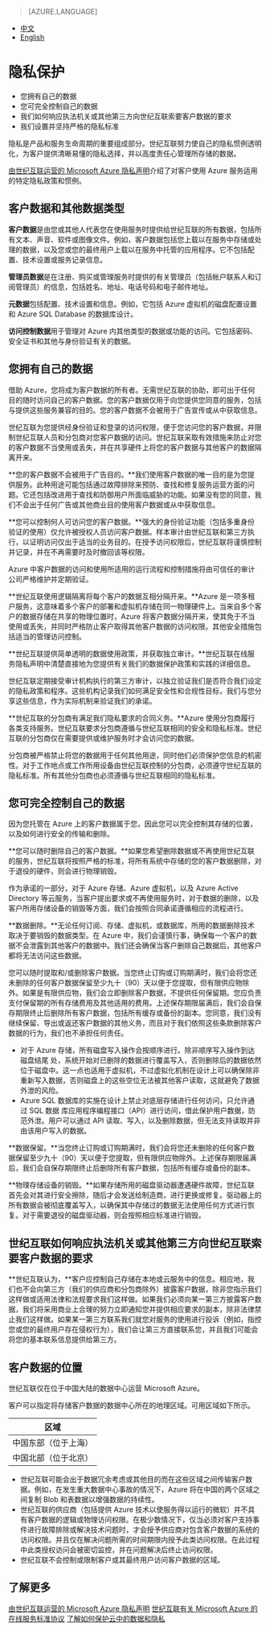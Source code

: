 > [AZURE.LANGUAGE]
- [中文](/support/trust-center/privacy/)
- [English](/support/trust-center/privacy-en/)

# 隐私保护
 
* 您拥有自己的数据
* 您可完全控制自己的数据
* 我们如何响应执法机关或其他第三方向世纪互联索要客户数据的要求
* 我们设置并坚持严格的隐私标准
 
 <tags ms.service="trust-center" ms.date="12/2015" wacn.date="12/2015" wacn.lang="cn"/>
 
隐私是产品和服务生命周期的重要组成部分。世纪互联努力使自己的隐私惯例透明化，为客户提供清晰易懂的隐私选择，并以高度责任心管理所存储的数据。

[由世纪互联运营的 Microsoft Azure 隐私声明](/support/legal/privacy-statement/)介绍了对客户使用 Azure 服务适用的特定隐私政策和惯例。

## 客户数据和其他数据类型

**客户数据**是由您或其他人代表您在使用服务时提供给世纪互联的所有数据，包括所有文本、声音、软件或图像文件。例如，客户数据包括您上载以在服务中存储或处理的数据，以及您或您的最终用户上载以在服务中托管的应用程序。它不包括配置、技术设置或服务记录信息。

**管理员数据**是在注册、购买或管理服务时提供的有关管理员（包括帐户联系人和订阅管理员）的信息，包括姓名、地址、电话号码和电子邮件地址。

**元数据**包括配置、技术设置和信息。例如，它包括 Azure 虚拟机的磁盘配置设置和 Azure SQL Database 的数据库设计。

**访问控制数据**用于管理对 Azure 内其他类型的数据或功能的访问。它包括密码、安全证书和其他与身份验证有关的数据。

## 您拥有自己的数据

借助 Azure，您将成为客户数据的所有者。无需世纪互联的协助，即可出于任何目的随时访问自己的客户数据。您的客户数据仅用于向您提供您同意的服务，包括与提供这些服务兼容的目的。您的客户数据不会被用于广告宣传或从中获取信息。

世纪互联为您提供经身份验证和登录的访问权限，便于您访问您的客户数据，并限制世纪互联人员和分包商对您客户数据的访问。世纪互联采取有效措施来防止对您的客户数据不当使用或丢失，并在共享硬件上将您的客户数据与其他客户的数据隔离开来。

**您的客户数据不会被用于广告目的。**我们使用客户数据的唯一目的是为您提供服务。此种用途可能包括通过故障排除来预防、查找和修复服务运营方面的问题。它还包括改进用于查找和防御用户所面临威胁的功能。如果没有您的同意，我们不会出于任何广告或其他商业目的使用客户数据或从中获取信息。

**您可以控制何人可访问您的客户数据。**强大的身份验证功能（包括多重身份验证的使用）仅允许被授权人员访问客户数据。样本审计由世纪互联和第三方执行，以证明访问仅出于适当的业务目的。在授予访问权限后，世纪互联将谨慎控制并记录，并在不再需要时及时撤回该等权限。

Azure 中客户数据的访问和使用所适用的运行流程和控制措施将由可信任的审计公司严格维护并定期验证。

**世纪互联使用逻辑隔离将每个客户的数据互相分隔开来。**Azure 是一项多租户服务，这意味着多个客户的部署和虚拟机存储在同一物理硬件上。当来自多个客户的数据存储在共享的物理位置时，Azure 将客户数据分隔开来，使其免于不当使用或丢失，并同时严格防止客户取得其他客户数据的访问权限。其他安全措施包括适当的管理访问控制。

**世纪互联提供简单透明的数据使用政策，并获取独立审计。**世纪互联在线服务隐私声明中清楚直接地为您提供有关我们的数据保护政策和实践的详细信息。

世纪互联定期接受审计机构执行的第三方审计，以独立验证我们是否符合我们设定的隐私政策和程序。这些机构记录我们如何满足安全性和合规性目标，我们与您分享这些信息，作为实际机制来验证我们的承诺。

**世纪互联的分包商有满足我们隐私要求的合同义务。**Azure 使用分包商履行各类支持服务。世纪互联要求分包商遵循与世纪互联相同的安全和隐私标准。世纪互联的分包商仅在需要提供或维护服务时才会访问您的数据。

分包商被严格禁止将您的数据用于任何其他用途，同时他们必须保护您信息的机密性。对于工作地点或工作所用设备由世纪互联控制的分包商，必须遵守世纪互联的隐私标准。所有其他分包商也必须遵循与世纪互联相同的隐私标准。

## 您可完全控制自己的数据

因为您托管在 Azure 上的客户数据属于您，因此您可以完全控制其存储的位置，以及如何进行安全的传输和删除。

**您可以随时删除自己的客户数据。**如果您希望删除数据或不再使用世纪互联的服务，世纪互联将按照严格的标准，将所有系统中存储的您的客户数据删除，对于退役的硬件，则会进行物理销毁。

作为承诺的一部分，对于 Azure 存储、Azure 虚拟机，以及 Azure Active Directory 等云服务，当客户提出要求或不再使用服务时，对于数据的删除，以及客户所用存储设备的销毁等方面，我们会按照合同承诺遵循相应的流程进行。

**数据删除。**无论任何订阅、存储、虚拟机，或数据库，所用的数据删除技术取决于要销毁的数据类型。在 Azure 中，我们会谨慎行事，确保每一个客户的数据不会泄露到其他客户的数据中。我们还会确保当客户删除自己数据后，其他客户都将无法访问这些数据。

您可以随时提取和/或删除客户数据。当您终止订购或订购期满时，我们会将您还未删除的任何客户数据保留至少九十（90）天以便于您提取，但有限供应物除外。如果是有限供应物，我们会立即删除客户数据，不提供任何保留期。您应负责支付保留期的所有存储费用及其他适用的费用。上述保存期限届满后，我们会自保存期限终止后删除所有客户数据，包括所有缓存或备份的副本。您同意，我们没有继续保留、导出或返还客户数据的其他义务，而且对于我们依照这些条款删除客户数据的行为，我们也不承担任何责任。

* 对于 Azure 存储，所有磁盘写入操作会按顺序进行。除非顺序写入操作到达磁盘结尾 处，系统开始对已删除的数据进行覆盖写入，否则删除后的数据依然位于磁盘中。这一点也适用于虚拟机，不过虚拟化机制在设计上可以确保除非重新写入数据，否则磁盘上的这些空位无法被其他客户读取，这就避免了数据外泄的风险。
* Azure SQL 数据库的实施在设计上禁止对底层存储进行任何访问，只允许通过 SQL 数据 库应用程序编程接口（API）进行访问，借此保护用户数据，防范外泄。用户可以通过 API 读取、写入，以及删除数据，但无法支持读取并非由该用户写入的数据。

**数据保留。**当您终止订购或订购期满时，我们会将您还未删除的任何客户数据保留至少九十（90）天以便于您提取，但有限供应物除外。上述保存期限届满后，我们会自保存期限终止后删除所有客户数据，包括所有缓存或备份的副本。

**物理存储设备的销毁。**如果存储所用的磁盘驱动器遭遇硬件故障，世纪互联首先会对其进行安全擦除，随后才会发送给制造商，进行更换或修复。驱动器上的所有数据会被彻底覆盖写入，以确保其中存储过的数据无法使用任何方式进行恢复。对于需要退役的磁盘驱动器，则会按照相应标准进行销毁。

## 世纪互联如何响应执法机关或其他第三方向世纪互联索要客户数据的要求

**世纪互联认为，**客户应控制自己存储在本地或云服务中的信息。相应地，我们也不会向第三方（我们的供应商和分包商除外）披露客户数据，除非您指示我们这样做或适用法律和法规要求我们这样做。如果我们必须向某一第三方披露客户数据，我们将采用商业上合理的努力立即通知您并提供相应要求的副本，除非法律禁止我们这样做。如果某一第三方联系我们就您对服务的使用进行投诉（例如，指控您或您的最终用户存在侵权行为），我们会让第三方直接联系您，并且我们可能会将您的基本联系信息提供给第三方。

## 客户数据的位置

世纪互联仅在位于中国大陆的数据中心运营 Microsoft Azure。

客户可以指定将存储客户数据的数据中心所在的地理区域。可用区域如下所示。

|区域|
|---|
|中国东部（位于上海）|
|中国北部（位于北京）|

* 世纪互联可能会出于数据冗余考虑或其他目的而在这些区域之间传输客户数据。例如，在发生重大数据中心事故的情况下，Azure 将在中国的两个区域之间复制 Blob 和表数据以增强数据的持续性。
* 世纪互联的供应商（包括提供 Azure 技术以使服务得以运行的微软）并不具有客户数据的逻辑或物理访问权限。在极少数情况下，仅当必须对客户支持事件进行故障排除或解决技术问题时，才会授予供应商对包含客户数据的系统的访问权限。并且仅在解决问题所需的时间期限内授予此类访问权限。在此过程中此类授权访问会被密切监控，并在问题解决后终止访问权限。
* 世纪互联不会控制或限制客户或其最终用户访问客户数据的区域。

## 了解更多

[由世纪互联运营的 Microsoft Azure 隐私声明](/support/legal/privacy-statement/)
[世纪互联有关 Microsoft Azure 的在线服务标准协议](/support/legal/subscription-agreement/)
[了解如何保护云中的数据和隐私](https://wacnstorage.blob.core.chinacloudapi.cn/marketing-resource/documents/Protecting_Data_and_Privacy_in_the_Cloud_CN_final20160125.pdf)
